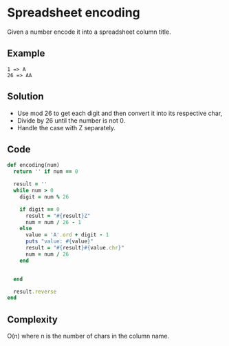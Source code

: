 # Spreadsheet encoding
Given a number encode it into a spreadsheet column title.

## Example
```
1 => A
26 => AA
```

## Solution
- Use mod 26 to get each digit and then convert it into its respective char,
- Divide by 26 until the number is not 0.
- Handle the case with Z separately.

## Code
```ruby
def encoding(num)
  return '' if num == 0

  result = ''
  while num > 0
    digit = num % 26

    if digit == 0
      result = "#{result}Z"
      num = num / 26 - 1
    else
      value = 'A'.ord + digit - 1
      puts "value: #{value}"
      result = "#{result}#{value.chr}"
      num = num / 26
    end


  end

  result.reverse
end
```

## Complexity
O(n) where n is the number of chars in the column name.

